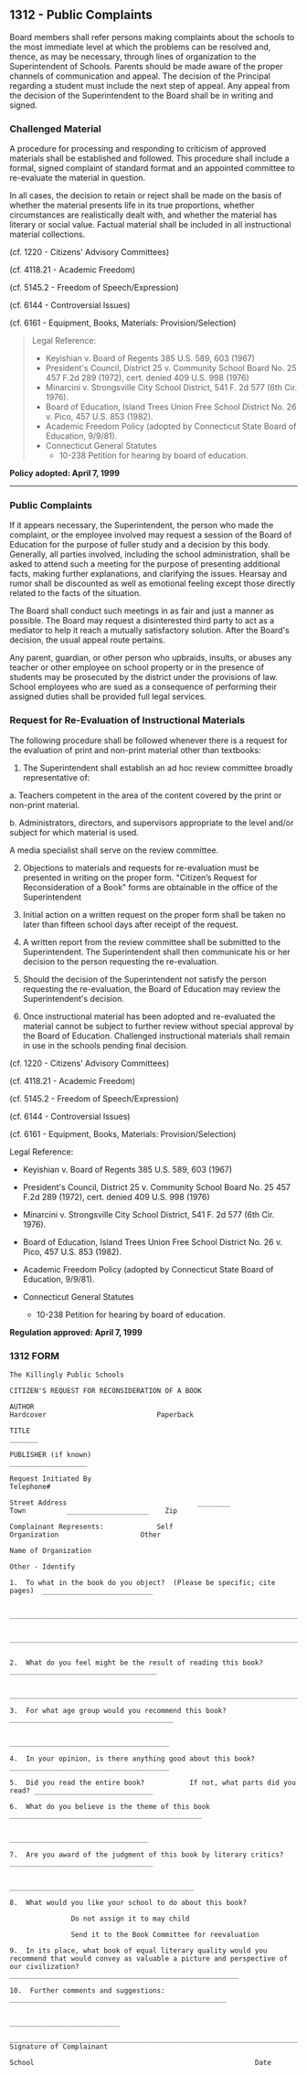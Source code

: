 ## 1312 - Public Complaints

Board members shall refer persons making complaints about the schools to the most immediate level at which the problems can be resolved and, thence, as may be necessary, through lines of organization to the Superintendent of Schools. Parents should be made aware of the proper channels of communication and appeal. The decision of the Principal regarding a student must include the next step of appeal. Any appeal from the decision of the Superintendent to the Board shall be in writing and signed.

### Challenged Material

A procedure for processing and responding to criticism of approved materials shall be established and followed. This procedure shall include a formal, signed complaint of standard format and an appointed committee to re-evaluate the material in question.

In all cases, the decision to retain or reject shall be made on the basis of whether the material presents life in its true proportions, whether circumstances are realistically dealt with, and whether the material has literary or social value. Factual material shall be included in all instructional material collections.

(cf. 1220 - Citizens' Advisory Committees)

(cf. 4118.21 - Academic Freedom)

(cf. 5145.2 - Freedom of Speech/Expression)

(cf. 6144 - Controversial Issues)

(cf. 6161 - Equipment, Books, Materials: Provision/Selection)

> Legal Reference:   
> 
> * Keyishian v. Board of Regents 385 U.S. 589, 603 (1967)
> * President's Council, District 25 v. Community School Board No. 25 457 F.2d 289 (1972), cert. denied 409 U.S. 998 (1976)
> * Minarcini v. Strongsville City School District, 541 F. 2d 577 (6th  Cir. 1976).
> * Board of Education, Island Trees Union Free School District No. 26  v. Pico, 457 U.S. 853 (1982).
> * Academic Freedom Policy (adopted by Connecticut State Board of Education, 9/9/81).
> * Connecticut General Statutes
>   * 10-238 Petition for hearing by board of education.

**Policy adopted:  April 7, 1999**

---

### Public Complaints

If it appears necessary, the Superintendent, the person who made the complaint, or the employee involved may request a session of the Board of Education for the purpose of fuller study and a decision by this body.  Generally, all parties involved, including the school administration, shall be asked to attend such a meeting for the purpose of presenting additional facts, making further explanations, and clarifying the issues. Hearsay and rumor shall be discounted as well as emotional feeling except those directly related to the facts of the situation.

The Board shall conduct such meetings in as fair and just a manner as possible.  The Board may request a disinterested third party to act as a mediator to help it reach a mutually satisfactory solution.  After the Board's decision, the usual appeal route pertains.

Any parent, guardian, or other person who upbraids, insults, or abuses any teacher or other employee on school property or in the presence of students may be prosecuted by the district under the provisions of law.  School employees who are sued as a consequence of performing their assigned duties shall be provided full legal services.

### Request for Re-Evaluation of Instructional Materials

The following procedure shall be followed whenever there is a request for the evaluation of print and non-print material other than textbooks:

1.  The Superintendent shall establish an ad hoc review committee broadly representative of:

  a.  Teachers competent in the area of the content covered by the print or non-print material.

  b.  Administrators, directors, and supervisors appropriate to the level and/or subject for which material is used.

A media specialist shall serve on the review committee.

2.  Objections to materials and requests for re-evaluation must be presented in writing on the proper form. "Citizen’s Request for Reconsideration of a Book" forms are obtainable in the office of the Superintendent

3.  Initial action on a written request on the proper form shall be taken no later than fifteen school days after receipt of the request.

4.  A written report from the review committee shall be submitted to the Superintendent. The Superintendent shall then communicate his or her decision to the person requesting the re-evaluation.

5.  Should the decision of the Superintendent not satisfy the person requesting the re-evaluation, the Board of Education may review the Superintendent's decision.

6.  Once instructional material has been adopted and re-evaluated the material cannot be subject to further review without special approval by the Board of Education.  Challenged instructional materials shall remain in use in the schools pending final decision.

(cf. 1220 - Citizens' Advisory Committees)

(cf. 4118.21 - Academic Freedom)

(cf. 5145.2 - Freedom of Speech/Expression)

(cf. 6144 - Controversial Issues)

(cf. 6161 - Equipment, Books, Materials: Provision/Selection)

Legal Reference:

* Keyishian v. Board of Regents 385 U.S. 589, 603 (1967)

* President's Council, District 25 v. Community School Board No. 25 457 F.2d 289 (1972), cert. denied 409 U.S. 998 (1976)

* Minarcini v. Strongsville City School District, 541 F. 2d 577 (6th  Cir. 1976).

* Board of Education, Island Trees Union Free School District No. 26  v. Pico, 457 U.S. 853 (1982).

* Academic Freedom Policy (adopted by Connecticut State Board of Education, 9/9/81).

* Connecticut General Statutes

  * 10-238 Petition for hearing by board of education.

**Regulation approved:  April 7, 1999**

### 1312 FORM

```
The Killingly Public Schools

CITIZEN'S REQUEST FOR RECONSIDERATION OF A BOOK

AUTHOR                                                                  Hardcover                           Paperback                               

TITLE                                                                                                                                                                  _______

PUBLISHER (if known)                                                                      ___________________

Request Initiated By                                                                Telephone#                                                            

Street Address                                ________                  Town          ____________________    Zip                  

Complainant Represents:             Self                              Organization                    Other

Name of Organization                                                                                                                                            

Other - Identify                                                                                                                                                     

1.  To what in the book do you object?  (Please be specific; cite pages)  ___________________________

  _________________________________________________________________________________

  _________________________________________________________________________________

                                                                                                                                                                                                                                                  2.  What do you feel might be the result of reading this book?   ____________________________________

  ___________________________________________________________________________________

3.  For what age group would you recommend this book? ________________________________________

                                                                                           _______________________________________

4.  In your opinion, is there anything good about this book?  _______________________________________

5.  Did you read the entire book?           If not, what parts did you read? _____________________________

6.  What do you believe is the theme of this book _______________________________________________

                                                                                                     __________________________________

7.  Are you award of the judgment of this book by literary critics? ___________________________________

                                                                               _____________________________________________

8.  What would you like your school to do about this book?

               Do not assign it to may child

               Send it to the Book Committee for reevaluation

9.  In its place, what book of equal literary quality would you recommend that would convey as valuable a picture and perspective of our civilization?  ________________________________________________________

10.  Further comments and suggestions: _____________________________________________________

                                                                                                                 ___________________________

____________________________________________________________________________________
Signature of Complainant                                                                                                         

School                                                      Date                                                  
```
